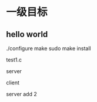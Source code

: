 # 一级目标

## hello world

./configure
make
sudo make install


test1.c


server

client

server add 2
